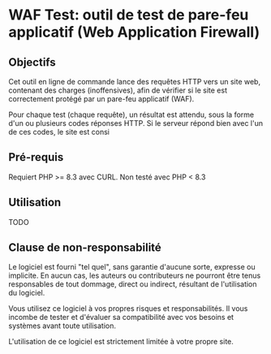 # WAF Test: outil de test de pare-feu applicatif (Web Application Firewall)

## Objectifs
Cet outil en ligne de commande lance des requêtes HTTP vers un site web, contenant des charges (inoffensives), afin de vérifier si le site est correctement protégé par un pare-feu applicatif (WAF). 

Pour chaque test (chaque requête), un résultat est attendu, sous la forme d'un ou plusieurs codes réponses HTTP. Si le serveur répond bien avec l'un de ces codes, le site est consi

## Pré-requis
Requiert PHP >= 8.3 avec CURL.
Non testé avec PHP < 8.3

## Utilisation
TODO



## Clause de non-responsabilité
Le logiciel est fourni "tel quel", sans garantie d'aucune sorte, expresse ou implicite. En aucun cas, les auteurs ou contributeurs ne pourront être tenus responsables de tout dommage, direct ou indirect, résultant de l'utilisation du logiciel. 

Vous utilisez ce logiciel à vos propres risques et responsabilités. Il vous incombe de tester et d'évaluer sa compatibilité avec vos besoins et systèmes avant toute utilisation.

L'utilisation de ce logiciel est strictement limitée à votre propre site.